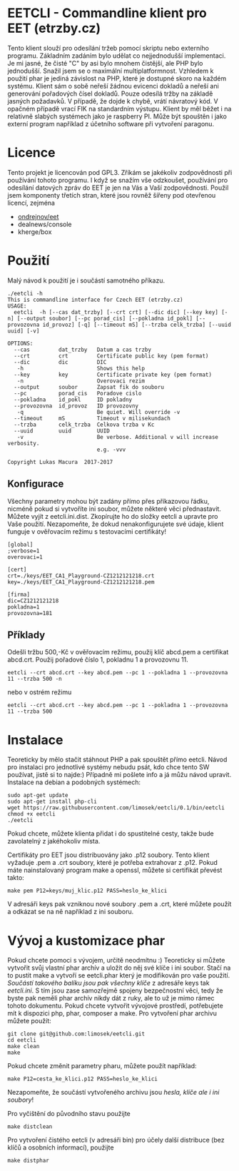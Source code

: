 
# EETCLI - Commandline klient pro EET (etrzby.cz)

Tento klient slouží pro odesílání tržeb pomocí skriptu nebo externího programu. Základním zadáním bylo udělat co nejjednodušší implementaci. 
Je mi jasné, že čisté "C" by asi bylo mnohem čistější, ale PHP bylo jednodušší. 
Snažil jsem se o maximální multiplatformnost. Vzhledem k použití phar je jediná závislost na PHP, které je dostupné skoro na každém systému.
Klient sám o sobě neřeší žádnou evicenci dokladů a neřeší ani generování pořadových čísel dokladů. Pouze odesílá tržby na základě jasných požadavků.
V případě, že dojde k chybě, vrátí návratový kód. V opačném případě vrací FIK na standardním výstupu.
Klient by měl běžet i na relativně slabých systémech jako je raspberry PI. Může být spouštěn i jako externí program například z účetního software při vytvoření paragonu.

# Licence

Tento projekt je licencován pod GPL3. Zříkám se jakékoliv zodpovědnosti při používání tohoto programu.
I když se snažím vše odzkoušet, používání pro odesílání datových zpráv do EET je jen na Vás a Vaší zodpovědnosti.
Použil jsem komponenty třetích stran, které jsou rovněž šířeny pod otevřenou licencí, zejména
* [ondrejnov/eet](https://github.com/ondrejnov/eet)
* dealnews/console
* kherge/box

# Použití
Malý návod k použití je i součástí samotného příkazu.
```
./eetcli -h
This is commandline interface for Czech EET (etrzby.cz)
USAGE:
  eetcli  -h [--cas dat_trzby] [--crt crt] [--dic dic] [--key key] [-n] [--output soubor] [--pc porad_cis] [--pokladna id_pokl] [--provozovna id_provoz] [-q] [--timeout mS] [--trzba celk_trzba] [--uuid uuid] [-v]

OPTIONS:
  --cas         dat_trzby   Datum a cas trzby 
  --crt         crt         Certificate public key (pem format)
  --dic         dic         DIC
   -h                       Shows this help
  --key         key         Certificate private key (pem format)
   -n                       Overovaci rezim
  --output      soubor      Zapsat fik do souboru 
  --pc          porad_cis   Poradove cislo
  --pokladna    id_pokl     ID pokladny
  --provozovna  id_provoz   ID provozovny
   -q                       Be quiet. Will override -v
  --timeout     mS          Timeout v milisekundach
  --trzba       celk_trzba  Celkova trzba v Kc
  --uuid        uuid        UUID
   -v                       Be verbose. Additional v will increase verbosity.
                            e.g. -vvv

Copyright Lukas Macura  2017-2017
```

## Konfigurace
Všechny parametry mohou být zadány přímo přes příkazovou řádku, nicméně pokud si vytvoříte ini soubor, můžete některé věci přednastavit.
Můžete vyjít z eetcli.ini.dist. Zkopírujte ho do složky eetcli a upravte pro Vaše použití. Nezapomeňte, že dokud nenakonfigurujete své údaje,
klient funguje v ověřovacím režimu s testovacími certifikáty!
```
[global]
;verbose=1
overovaci=1

[cert]
crt=./keys/EET_CA1_Playground-CZ1212121218.crt
key=./keys/EET_CA1_Playground-CZ1212121218.pem

[firma]
dic=CZ1212121218
pokladna=1
provozovna=181
```

## Příklady
Odešli tržbu 500,-Kč v ověřovacím režimu, použij klíč abcd.pem a certifikat abcd.crt. Použij pořadové číslo 1, pokladnu 1 a provozovnu 11.
```
eetcli --crt abcd.crt --key abcd.pem --pc 1 --pokladna 1 --provozovna 11 --trzba 500 -n
```
nebo v ostrém režimu
```
eetcli --crt abcd.crt --key abcd.pem --pc 1 --pokladna 1 --provozovna 11 --trzba 500
```

# Instalace

Teoreticky by mělo stačit stáhnout PHP a pak spouštět přímo eetcli. Návod pro instalaci pro jednotlivé systémy nebudu psát, kdo chce tento SW používat, jistě si to najde:)
Případně mi pošlete info a já můžu návod upravit.
Instalace na debian a podobných systémech:

```
sudo apt-get update
sudo apt-get install php-cli
wget https://raw.githubusercontent.com/limosek/eetcli/0.1/bin/eetcli
chmod +x eetcli
./eetcli
```
Pokud chcete, můžete klienta přidat i do spustitelné cesty, takže bude zavolatelný z jakéhokoliv místa. 

Certifikáty pro EET jsou distribuovány jako .p12 soubory. Tento klient vyžaduje .pem a .crt soubory, které je potřeba extrahovar z .p12.
Pokud máte nainstalovaný program make a openssl, můžete si certifikát převést takto:
```
make pem P12=keys/muj_klic.p12 PASS=heslo_ke_klici 
```
V adresáři keys pak vzniknou nové soubory .pem a .crt, které můžete použít a odkázat se na ně například z ini souboru.

# Vývoj a kustomizace phar

Pokud chcete pomoci s vývojem, určitě neodmítnu :) 
Teoreticky si můžete vytvořit svůj vlastní phar archív a uložit do něj své klíče i ini soubor.
Stačí na to pustit make a vytvoří se eetcli.phar který je modifikován pro
vaše použití. *Součástí takového balíku jsou pak všechny klíče* z adresáře
keys tak  *eetcli.ini*. S tím jsou zase samozřejmě spojeny bezpečnostní věci, tedy že byste pak neměli phar archív nikdy dát z ruky, ale to už je mimo rámec tohoto dokumentu.
Pokud chcete vytvořit vývojové prostředí, potřebujete mít k dispozici php, phar, composer a make. Pro vytvoření phar archivu můžete použít:
```
git clone git@github.com:limosek/eetcli.git
cd eetcli
make clean
make
```

Pokud chcete změnit parametry pharu, můžete použít například:
```
make P12=cesta_ke_klici.p12 PASS=heslo_ke_klici 
```
Nezapomeňte, že součástí vytvořeného archivu jsou  *hesla, klíče ale i ini soubory*!

Pro vyčištění do původního stavu použijte
```
make distclean
```

Pro vytvoření čistého eetcli (v adresáři bin) pro účely další distribuce (bez klíčů a
osobních informací), použijte 
```
make distphar
```
